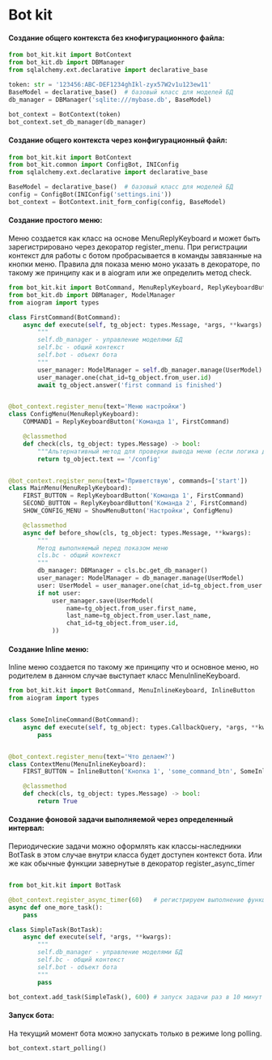 # Bot kit

#### Создание общего контекста без кнофигурационного файла:

```python
from bot_kit.kit import BotContext
from bot_kit.db import DBManager
from sqlalchemy.ext.declarative import declarative_base

token: str = '123456:ABC-DEF1234ghIkl-zyx57W2v1u123ew11'
BaseModel = declarative_base()  # базовый класс для моделей БД
db_manager = DBManager('sqlite:///mybase.db', BaseModel)

bot_context = BotContext(token)
bot_context.set_db_manager(db_manager)
```

#### Создание общего контекста через конфигурационный файл:

```python
from bot_kit.kit import BotContext
from bot_kit.common import ConfigBot, INIConfig
from sqlalchemy.ext.declarative import declarative_base

BaseModel = declarative_base()  # базовый класс для моделей БД
config = ConfigBot(INIConfig('settings.ini'))
bot_context = BotContext.init_form_config(config, BaseModel)
```

#### Создание простого меню:

Меню создается как класс на основе MenuReplyKeyboard и может быть зарегистрировано
через декоратор register_menu. При регистрации контекст для работы с ботом пробрасывается
в команды завязанные на кнопки меню. Правила для показа меню моно указать в декораторе, по такому же принципу
как и в aiogram или же определить метод check.

```python
from bot_kit.kit import BotCommand, MenuReplyKeyboard, ReplyKeyboardButton, ShowMenuButton
from bot_kit.db import DBManager, ModelManager
from aiogram import types

class FirstCommand(BotCommand):
    async def execute(self, tg_object: types.Message, *args, **kwargs):
        """
        self.db_manager - управление моделями БД
        self.bc - общий контекст
        self.bot - объект бота
        """
        user_manager: ModelManager = self.db_manager.manage(UserModel)
        user_manager.one(chat_id=tg_object.from_user.id)
        await tg_object.answer('first command is finished')


@bot_context.register_menu(text='Меню настройки')
class ConfigMenu(MenuReplyKeyboard):
    COMMAND1 = ReplyKeyboardButton('Команда 1', FirstCommand)

    @classmethod
    def check(cls, tg_object: types.Message) -> bool:
        """Альтернативный метод для проверки вывода меню (если логика довольно сложная для декоратора)"""
        return tg_object.text == '/config'


@bot_context.register_menu(text='Приветствую', commands=['start'])
class MainMenu(MenuReplyKeyboard):
    FIRST_BUTTON = ReplyKeyboardButton('Команда 1', FirstCommand)
    SECOND_BUTTON = ReplyKeyboardButton('Команда 2', FirstCommand)
    SHOW_CONFIG_MENU = ShowMenuButton('Настройки', ConfigMenu)

    @classmethod
    async def before_show(cls, tg_object: types.Message, **kwargs):
        """
        Метод выполняемый перед показом меню
        cls.bc - общий контекст
        """
        db_manager: DBManager = cls.bc.get_db_manager()
        user_manager: ModelManager = db_manager.manage(UserModel)
        user: UserModel = user_manager.one(chat_id=tg_object.from_user.id)
        if not user:
            user_manager.save(UserModel(
                name=tg_object.from_user.first_name,
                last_name=tg_object.from_user.last_name,
                chat_id=tg_object.from_user.id,
            ))
```

#### Создание Inline меню:

Inline меню создается по такому же принципу что и основное меню, но родителем в данном случае выступает
класс MenuInlineKeyboard.

```python
from bot_kit.kit import BotCommand, MenuInlineKeyboard, InlineButton
from aiogram import types


class SomeInlineCommand(BotCommand):
    async def execute(self, tg_object: types.CallbackQuery, *args, **kwargs):
        pass


@bot_context.register_menu(text='Что делаем?')
class ContextMenu(MenuInlineKeyboard):
    FIRST_BUTTON = InlineButton('Кнопка 1', 'some_command_btn', SomeInlineCommand())

    @classmethod
    def check(cls, tg_object: types.Message) -> bool:
        return True
```

#### Создание фоновой задачи выполняемой через определенный интервал:

Периодические задачи можно оформлять как классы-наследники BotTask в этом случае внутри класса будет доступен
контекст бота. Или же как обычные функции завернутые в декоратор register_async_timer

```python

from bot_kit.kit import BotTask

@bot_context.register_async_timer(60)   # регистрируем выполнение функции каждую минуту
async def one_more_task():
    pass

class SimpleTask(BotTask):
    async def execute(self, *args, **kwargs):
        """
        self.db_manager - управление моделями БД
        self.bc - общий контекст
        self.bot - объект бота
        """
        pass

bot_context.add_task(SimpleTask(), 600) # запуск задачи раз в 10 минут
```

#### Запуск бота:

На текущий момент бота можно запускать только в режиме long polling.

```python
bot_context.start_polling()
```